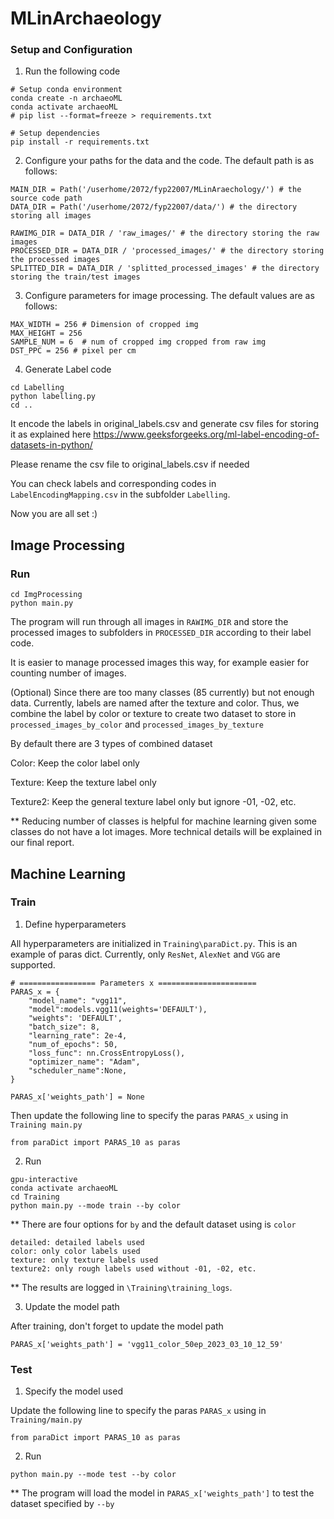 # MLinArchaeology

### Setup and Configuration

1. Run the following code

```
# Setup conda environment
conda create -n archaeoML
conda activate archaeoML
# pip list --format=freeze > requirements.txt

# Setup dependencies
pip install -r requirements.txt
```

2. Configure your paths for the data and the code. The default path is as follows:

```
MAIN_DIR = Path('/userhome/2072/fyp22007/MLinAraechology/') # the source code path
DATA_DIR = Path('/userhome/2072/fyp22007/data/') # the directory storing all images

RAWIMG_DIR = DATA_DIR / 'raw_images/' # the directory storing the raw images
PROCESSED_DIR = DATA_DIR / 'processed_images/' # the directory storing the processed images
SPLITTED_DIR = DATA_DIR / 'splitted_processed_images' # the directory storing the train/test images
```

3. Configure parameters for image processing. The default values are as follows:

```
MAX_WIDTH = 256 # Dimension of cropped img
MAX_HEIGHT = 256
SAMPLE_NUM = 6  # num of cropped img cropped from raw img
DST_PPC = 256 # pixel per cm
```

4. Generate Label code

```
cd Labelling
python labelling.py
cd ..
```

It encode the labels in original_labels.csv and generate csv files for storing it as explained here https://www.geeksforgeeks.org/ml-label-encoding-of-datasets-in-python/

Please rename the csv file to original_labels.csv if needed

You can check labels and corresponding codes in `LabelEncodingMapping.csv` in the subfolder `Labelling`.

Now you are all set :)

## Image Processing

### Run

```
cd ImgProcessing
python main.py
```

The program will run through all images in `RAWIMG_DIR` and store the processed images to subfolders in `PROCESSED_DIR` according to their label code.

It is easier to manage processed images this way, for example easier for counting number of images.

(Optional) Since there are too many classes (85 currently) but not enough data. Currently, labels are named after the texture and color. Thus, we combine the label by color or texture to create two dataset to store in `processed_images_by_color` and `processed_images_by_texture`

By default there are 3 types of combined dataset

Color: Keep the color label only

Texture: Keep the texture label only

Texture2: Keep the general texture label only but ignore -01, -02, etc.

\*\* Reducing number of classes is helpful for machine learning given some classes do not have a lot images. More technical details will be explained in our final report.

## Machine Learning

### Train

1. Define hyperparameters

All hyperparameters are initialized in `Training\paraDict.py`. This is an example of paras dict. Currently, only `ResNet`, `AlexNet` and `VGG` are supported.

```
# ================= Parameters x ======================
PARAS_x = {
    "model_name": "vgg11",
    "model":models.vgg11(weights='DEFAULT'),
    "weights": 'DEFAULT',
    "batch_size": 8,
    "learning_rate": 2e-4,
    "num_of_epochs": 50,
    "loss_func": nn.CrossEntropyLoss(),
    "optimizer_name": "Adam",
    "scheduler_name":None,
}

PARAS_x['weights_path'] = None
```

Then update the following line to specify the paras `PARAS_x` using in `Training main.py`

```
from paraDict import PARAS_10 as paras
```

2. Run

```
gpu-interactive
conda activate archaeoML
cd Training
python main.py --mode train --by color

```

\*\* There are four options for `by` and the default dataset using is `color`

```
detailed: detailed labels used
color: only color labels used
texture: only texture labels used
texture2: only rough labels used without -01, -02, etc.

```

\*\* The results are logged in `\Training\training_logs`.

3. Update the model path

After training, don't forget to update the model path

```
PARAS_x['weights_path'] = 'vgg11_color_50ep_2023_03_10_12_59'
```

### Test

1. Specify the model used

Update the following line to specify the paras `PARAS_x` using in `Training/main.py`

```
from paraDict import PARAS_10 as paras
```

2. Run

```
python main.py --mode test --by color
```

\*\* The program will load the model in `PARAS_x['weights_path']` to test the dataset specified by `--by`
